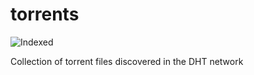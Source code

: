 torrents 
========
![Indexed](https://img.shields.io/badge/indexed-245953-blue)

Collection of torrent files discovered in the DHT network
